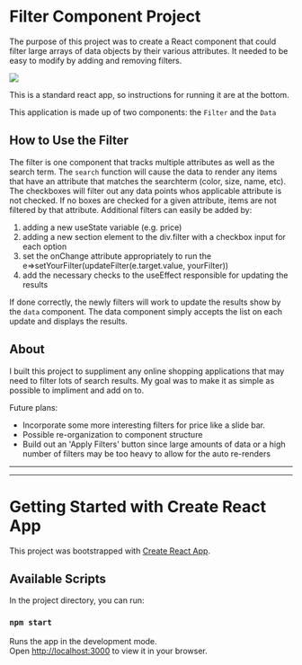 # Filter Component Project

The purpose of this project was to create a React component that could filter large arrays of data objects by their various attributes. It needed to be easy to modify by adding and removing filters.

![](readMe-images/none-filter.PNG)

This is a standard react app, so instructions for running it are at the bottom.

This application is made up of two components: the `Filter` and the `Data`

## How to Use the Filter
The filter is one component that tracks multiple attributes as well as the search term.
The `search` function will cause the data to render any items that have an attribute that matches the searchterm (color, size, name, etc).
The checkboxes will filter out any data points whos applicable attribute is not checked. If no boxes are checked for a given attribute, items are not filtered by that attribute.
Additional filters can easily be added by:
1. adding a new useState variable (e.g. price)
2. adding a new section element to the div.filter with a checkbox input for each option
3. set the onChange attribute appropriately to run the e=>setYourFilter(updateFilter(e.target.value, yourFilter))
4. add the necessary checks to the useEffect responsible for updating the results

If done correctly, the newly filters will work to update the results show by the `data` component.
The data component simply accepts the list on each update and displays the results.

## About
I built this project to suppliment any online shopping applications that may need to filter lots of search results. My goal was to make it as simple as possible to impliment and add on to.

Future plans:
 -  Incorporate some more interesting filters for price like a slide bar.
 -  Possible re-organization to component structure
 -  Build out an 'Apply Filters' button since large amounts of data or a high number of filters may be too heavy to allow for the auto re-renders


---
---

# Getting Started with Create React App

This project was bootstrapped with [Create React App](https://github.com/facebook/create-react-app).

## Available Scripts

In the project directory, you can run:

### `npm start`

Runs the app in the development mode.\
Open [http://localhost:3000](http://localhost:3000) to view it in your browser.
